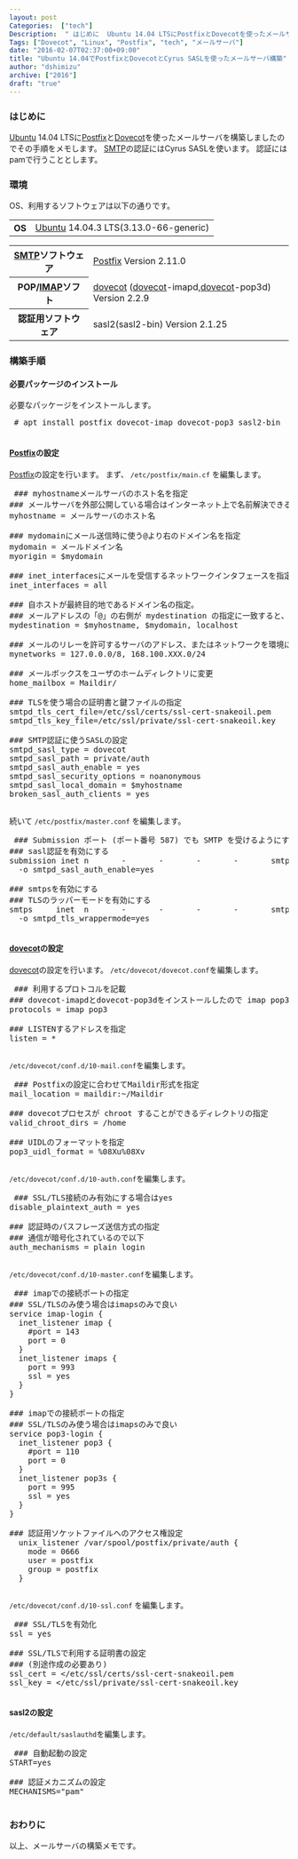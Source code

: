 ```yaml
---
layout: post
Categories:  ["tech"]
Description:  " はじめに  Ubuntu 14.04 LTSにPostfixとDovecotを使ったメールサーバを構築しましたのでその手順をメモします。SMTPの認証にはCyrus SASLを使います。認証にはpamで行うこととします。 "
Tags: ["Dovecot", "Linux", "Postfix", "tech", "メールサーバ"]
date: "2016-02-07T02:37:00+09:00"
title: "Ubuntu 14.04でPostfixとDovecotとCyrus SASLを使ったメールサーバ構築"
author: "dshimizu"
archive: ["2016"]
draft: "true"
---
```


<body>
<h3>はじめに</h3>


<p><a class="keyword" href="http://d.hatena.ne.jp/keyword/Ubuntu">Ubuntu</a> 14.04 LTSに<a class="keyword" href="http://d.hatena.ne.jp/keyword/Postfix">Postfix</a>と<a class="keyword" href="http://d.hatena.ne.jp/keyword/Dovecot">Dovecot</a>を使ったメールサーバを構築しましたのでその手順をメモします。
<a class="keyword" href="http://d.hatena.ne.jp/keyword/SMTP">SMTP</a>の認証にはCyrus SASLを使います。
認証にはpamで行うこととします。</p>
</body>

<!-- more -->

<body>
<h3>環境</h3>


<p>OS、利用するソフトウェアは以下の通りです。</p>

<table>
<tbody>
<tr>
<th>OS</th>
<td>
<a class="keyword" href="http://d.hatena.ne.jp/keyword/Ubuntu">Ubuntu</a> 14.04.3 LTS(3.13.0-66-generic)</td>
</tr>
</tbody>
</table>


<table>
<tbody>
<tr>
<th>
<a class="keyword" href="http://d.hatena.ne.jp/keyword/SMTP">SMTP</a>ソフトウェア</th>
<td>
<a class="keyword" href="http://d.hatena.ne.jp/keyword/Postfix">Postfix</a> Version 2.11.0</td>
</tr>
<tr>
<th>POP/<a class="keyword" href="http://d.hatena.ne.jp/keyword/IMAP">IMAP</a>ソフト</th>
<td>
<a class="keyword" href="http://d.hatena.ne.jp/keyword/dovecot">dovecot</a> (<a class="keyword" href="http://d.hatena.ne.jp/keyword/dovecot">dovecot</a>-imapd,<a class="keyword" href="http://d.hatena.ne.jp/keyword/dovecot">dovecot</a>-pop3d) Version 2.2.9</td>
</tr>
<tr>
<th>認証用ソフトウェア</th>
<td>sasl2(sasl2-bin) Version 2.1.25</td>
</tr>
</tbody>
</table>


<h3>構築手順</h3>


<h4>必要パッケージのインストール</h4>


<p>必要なパッケージをインストールします。</p>

<pre class="terminal"> # apt install postfix dovecot-imap dovecot-pop3 sasl2-bin
 </pre>


<h4>
<a class="keyword" href="http://d.hatena.ne.jp/keyword/Postfix">Postfix</a>の設定</h4>


<p><a class="keyword" href="http://d.hatena.ne.jp/keyword/Postfix">Postfix</a>の設定を行います。
まず、 <code>/etc/postfix/main.cf</code> を編集します。</p>

<pre class="terminal"> ### myhostnameメールサーバのホスト名を指定
### メールサーバを外部公開している場合はインターネット上で名前解決できるホスト名
myhostname = メールサーバのホスト名

### mydomainにメール送信時に使う@より右のドメイン名を指定
mydomain = メールドメイン名
myorigin = $mydomain

### inet_interfacesにメールを受信するネットワークインタフェースを指定(allで0.0.0.0:25がLISTEN状態になる)
inet_interfaces = all

### 自ホストが最終目的地であるドメイン名の指定。
### メールアドレスの「@」の右側が mydestination の指定に一致すると、そのメールは他のサーバには配送せず、自ホスト内で処理しようとする。 
mydestination = $myhostname, $mydomain, localhost

### メールのリレーを許可するサーバのアドレス、またはネットワークを環境に合わせて指定 (以下は例)
mynetworks = 127.0.0.0/8, 168.100.XXX.0/24

### メールボックスをユーザのホームディレクトリに変更
home_mailbox = Maildir/

### TLSを使う場合の証明書と鍵ファイルの指定
smtpd_tls_cert_file=/etc/ssl/certs/ssl-cert-snakeoil.pem
smtpd_tls_key_file=/etc/ssl/private/ssl-cert-snakeoil.key

### SMTP認証に使うSASLの設定
smtpd_sasl_type = dovecot
smtpd_sasl_path = private/auth
smtpd_sasl_auth_enable = yes
smtpd_sasl_security_options = noanonymous
smtpd_sasl_local_domain = $myhostname
broken_sasl_auth_clients = yes
 </pre>


<p>続いて <code>/etc/postfix/master.conf</code> を編集します。</p>

<pre class="terminal"> ### Submission ポート (ポート番号 587) でも SMTP を受けるようにする
### sasl認証を有効にする
submission inet n       -       -       -       -       smtpd
  -o smtpd_sasl_auth_enable=yes

### smtpsを有効にする
### TLSのラッパーモードを有効にする
smtps     inet  n       -       -       -       -       smtpd
  -o smtpd_tls_wrappermode=yes
 </pre>


<h4>
<a class="keyword" href="http://d.hatena.ne.jp/keyword/dovecot">dovecot</a>の設定</h4>


<p><a class="keyword" href="http://d.hatena.ne.jp/keyword/dovecot">dovecot</a>の設定を行います。
<code>/etc/dovecot/dovecot.conf</code>を編集します。</p>

<pre class="terminal"> ### 利用するプロトコルを記載
### dovecot-imapdとdovecot-pop3dをインストールしたので imap pop3 を記載
protocols = imap pop3

### LISTENするアドレスを指定
listen = *
 </pre>


<p><code>/etc/dovecot/conf.d/10-mail.conf</code>を編集します。</p>

<pre class="terminal"> ### Postfixの設定に合わせてMaildir形式を指定
mail_location = maildir:~/Maildir

### dovecotプロセスが chroot することができるディレクトリの指定
valid_chroot_dirs = /home

### UIDLのフォーマットを指定
pop3_uidl_format = %08Xu%08Xv
 </pre>


<p><code>/etc/dovecot/conf.d/10-auth.conf</code>を編集します。</p>

<pre class="terminal"> ### SSL/TLS接続のみ有効にする場合はyes
disable_plaintext_auth = yes

### 認証時のパスフレーズ送信方式の指定
### 通信が暗号化されているので以下
auth_mechanisms = plain login
 </pre>


<p><code>/etc/dovecot/conf.d/10-master.conf</code>を編集します。</p>

<pre class="terminal"> ### imapでの接続ポートの指定
### SSL/TLSのみ使う場合はimapsのみで良い
service imap-login {
  inet_listener imap {
    #port = 143
    port = 0
  }
  inet_listener imaps {
    port = 993
    ssl = yes
  }
}

### imapでの接続ポートの指定
### SSL/TLSのみ使う場合はimapsのみで良い
service pop3-login {
  inet_listener pop3 {
    #port = 110
    port = 0
  }
  inet_listener pop3s {
    port = 995
    ssl = yes
  }
}

### 認証用ソケットファイルへのアクセス権設定
  unix_listener /var/spool/postfix/private/auth {
    mode = 0666
    user = postfix
    group = postfix
  }
 </pre>


<p><code>/etc/dovecot/conf.d/10-ssl.conf</code> を編集します。</p>

<pre class="terminal"> ### SSL/TLSを有効化
ssl = yes

### SSL/TLSで利用する証明書の設定
### (別途作成の必要あり)
ssl_cert = &lt;/etc/ssl/certs/ssl-cert-snakeoil.pem
ssl_key = &lt;/etc/ssl/private/ssl-cert-snakeoil.key
 </pre>


<h4>sasl2の設定</h4>


<p><code>/etc/default/saslauthd</code>を編集します。</p>

<pre class="terminal"> ### 自動起動の設定
START=yes

### 認証メカニズムの設定
MECHANISMS="pam"
 </pre>


<h3>おわりに</h3>


<p>以上、メールサーバの構築メモです。</p>
</body>
